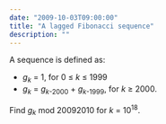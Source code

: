 ```yaml
---
date: "2009-10-03T09:00:00"
title: "A lagged Fibonacci sequence"
description: ""
---
```


<p>A sequence is defined as:</p>
<p>
</p><ul><li><var>g</var><sub><var>k</var></sub> = 1, for 0 ≤ <var>k</var> ≤ 1999</li>
<li><var>g</var><sub><var>k</var></sub> = <var>g</var><sub><var>k</var>-2000</sub> + <var>g</var><sub><var>k</var>-1999</sub>, for <var>k</var> ≥ 2000.
</li></ul><p>Find <var>g</var><sub><var>k</var></sub> mod 20092010 for <var>k</var> = 10<sup>18</sup>.</p>

